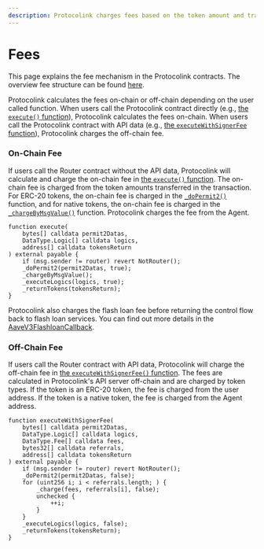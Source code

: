 ```yaml
---
description: Protocolink charges fees based on the token amount and transaction type
---
```


# Fees

This page explains the fee mechanism in the Protocolink contracts. The overview fee structure can be found [here](../../fees.md).

Protocolink calculates the fees on-chain or off-chain depending on the user called function. When users call the Protocolink contract directly (e.g., [the `execute()` function](router.md#execute-transactions)), Protocolink calculates the fees on-chain. When users call the Protocolink contract with API data (e.g., [the `executeWithSignerFee` function](router.md#execute-transactions-with-api-data)), Protocolink charges the off-chain fee.

### On-Chain Fee

If users call the Router contract without the API data, Protocolink will calculate and charge the on-chain fee in [the `execute()` function](router.md#execute-transactions). The on-chain fee is charged from the token amounts transferred in the transaction. For ERC-20 tokens, the on-chain fee is charged in the [`_doPermit2()`](https://github.com/dinngo/protocolink-contract/blob/4b765ea9da53fc02b4bce890676cf080206fd00e/src/AgentImplementation.sol#L138) function, and for native tokens, the on-chain fee is charged in the [`_chargeByMsgValue()`](https://github.com/dinngo/protocolink-contract/blob/4b765ea9da53fc02b4bce890676cf080206fd00e/src/AgentImplementation.sol#L293) function. Protocolink charges the fee from the Agent.

```solidity
function execute(
    bytes[] calldata permit2Datas,
    DataType.Logic[] calldata logics,
    address[] calldata tokensReturn
) external payable {
    if (msg.sender != router) revert NotRouter();
    _doPermit2(permit2Datas, true);
    _chargeByMsgValue();
    _executeLogics(logics, true);
    _returnTokens(tokensReturn);
}
```

Protocolink also charges the flash loan fee before returning the control flow back to flash loan services. You can find out more details in the [AaveV3FlashloanCallback](https://github.com/dinngo/protocolink-contract/blob/c8743edc492bf7a25bbc8a0f55befb148e687a38/src/callbacks/AaveV3FlashLoanCallback.sol#L73C23-L73C23).

### Off-Chain Fee

If users call the Router contract with API data, Protocolink will charge the off-chain fee in [the `executeWithSignerFee()` function](router.md#execute-transactions-with-api-data). The fees are calculated in Protocolink's API server off-chain and are charged by token types. If the token is an ERC-20 token, the fee is charged from the user address. If the token is a native token, the fee is charged from the Agent address.

```solidity
function executeWithSignerFee(
    bytes[] calldata permit2Datas,
    DataType.Logic[] calldata logics,
    DataType.Fee[] calldata fees,
    bytes32[] calldata referrals,
    address[] calldata tokensReturn
) external payable {
    if (msg.sender != router) revert NotRouter();
    _doPermit2(permit2Datas, false);
    for (uint256 i; i < referrals.length; ) {
        _charge(fees, referrals[i], false);
        unchecked {
            ++i;
        }
    }
    _executeLogics(logics, false);
    _returnTokens(tokensReturn);
}
```
